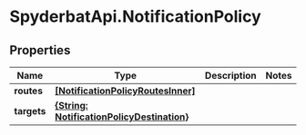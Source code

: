 # SpyderbatApi.NotificationPolicy

## Properties

Name | Type | Description | Notes
------------ | ------------- | ------------- | -------------
**routes** | [**[NotificationPolicyRoutesInner]**](NotificationPolicyRoutesInner.md) |  | 
**targets** | [**{String: NotificationPolicyDestination}**](NotificationPolicyDestination.md) |  | 


